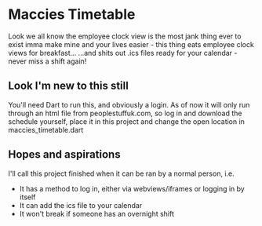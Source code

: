 # Maccies Timetable

Look we all know the employee clock view is the most jank thing ever to exist
imma make mine and your lives easier - this thing eats employee clock views for breakfast...
...and shits out .ics files ready for your calendar - never miss a shift again!

## Look I'm new to this still

You'll need Dart to run this, and obviously a login.
As of now it will only run through an html file from peoplestuffuk.com, so log in and download the schedule yourself,
place it in this project and change the open location in maccies_timetable.dart

## Hopes and aspirations

I'll call this project finished when it can be ran by a normal person, i.e.

- It has a method to log in, either via webviews/iframes or logging in by itself
- It can add the ics file to your calendar
- It won't break if someone has an overnight shift
